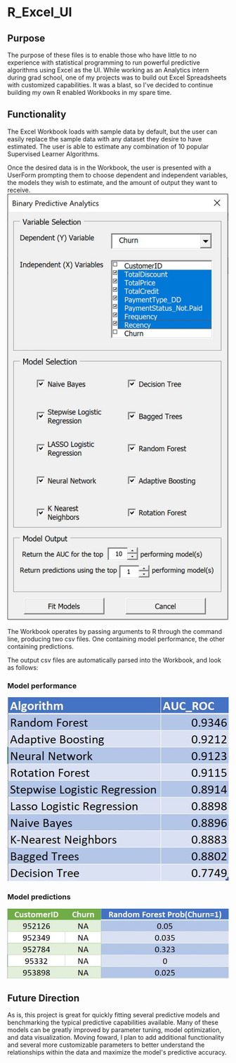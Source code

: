 # R_Excel_UI

## Purpose ##
The purpose of these files is to enable those who have little to no experience with statistical programming to run powerful predictive algorithms using Excel as the UI. While working as an Analytics intern during grad school, one of my projects was to build out Excel Spreadsheets with customized capabilities. It was a blast, so I've decided to continue building my own R enabled Workbooks in my spare time.

## Functionality ##

The Excel Workbook loads with sample data by default, but the user can easily replace the sample data with any dataset they desire to have estimated. The user is able to estimate any combination of 10 popular Supervised Learner Algorithms.

Once the desired data is in the Workbook, the user is presented with a UserForm prompting them to choose dependent and independent variables, the models they wish to estimate, and the amount of output they want to receive.
![](images/UserForm.JPG)

The Workbook operates by passing arguments to R through the command line, producing  two csv files. One containing model performance, the other containing predictions.

The output csv files are automatically parsed into the Workbook, and look as follows:

### Model performance ###
![](images/modelperformance.JPG)

### Model predictions ###
![](images/churn.JPG)



## Future Direction ##
As is, this project is great for quickly fitting several predictive models and benchmarking the typical predictive capabilities available. Many of these models can be greatly improved by parameter tuning, model optimization, and data visualization. Moving foward, I plan to add additional functionality and several more customizable parameters to better understand the relationships within the data and maximize the model's predictive accuracy.
